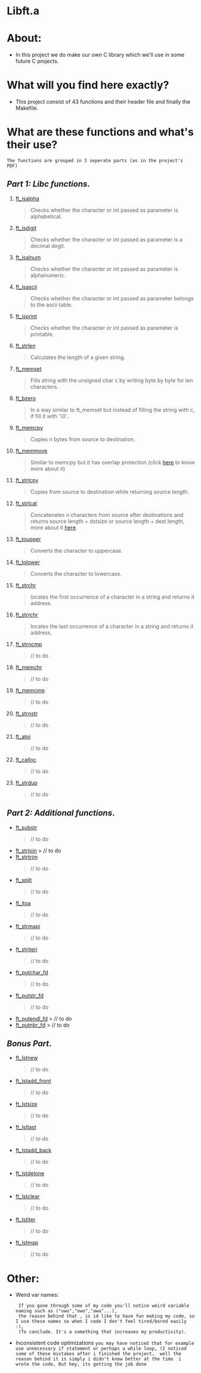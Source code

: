 ﻿# Libft.a 

# About:

 - In this project we do make our own C library which we'll use in some future C projects.

# What will you find here exactly?
	

 - This project consist of 43 functions and their header file and finally the Makefile.

	
# What are these functions and what's their use?
	The functions are grouped in 3 seperate parts (as in the project's PDF)
## ***Part 1:  Libc functions***.
1. [ft_isalpha](https://github.com/AmineS530/Libft.a/blob/main/ft_isalpha.c)
	> Checks whether the character or int passed as parameter is alphabetical.
 2. [ft_isdigit](https://github.com/AmineS530/Libft.a/blob/main/ft_isdigit.c)
 	> Checks whether the character or int passed as parameter is a decimal degit.
 3. [ft_isalnum](https://github.com/AmineS530/Libft.a/blob/main/ft_isalnum.c)
 	> Checks whether the character or int passed as parameter is alphanumeric.
 4. [ft_isascii](https://github.com/AmineS530/Libft.a/blob/main/ft_isascii.c)
 	> Checks whether the character or int passed as parameter belongs to the ascii table.
 5. [ft_isprint](https://github.com/AmineS530/Libft.a/blob/main/ft_isprint.c)
 	> Checks whether the character or int passed as parameter is printable.
 6. [ft_strlen](https://github.com/AmineS530/Libft.a/blob/main/ft_strlen.c)
 	> Calculates the length of a given string.
 7. [ft_memset](https://github.com/AmineS530/Libft.a/blob/main/ft_memset.c)  
 	> Fills string with the unsigned char c by writing byte by byte for len characters.
 8. [ft_bzero](https://github.com/AmineS530/Libft.a/blob/main/ft_bzero.c)
 	> In a way similar to ft_memset but instead of filling the string with c, if fill it with '\0'. 
 9. [ft_memcpy](https://github.com/AmineS530/Libft.a/blob/main/ft_memcpy.c) 
 	> Copies n bytes from source to destination.
 10. [ft_memmove](https://github.com/AmineS530/Libft.a/blob/main/ft_memmove.c) 
	 > Similar to memcpy but it has overlap protection (click [here](https://cs50.stackexchange.com/questions/14615/memory-overlap-in-c) to know more about it)
 11. [ft_strlcpy](https://github.com/AmineS530/Libft.a/blob/main/ft_strlcpy.c) 
	 > Copies from source to destination while returning source length.
 12. [ft_strlcat](https://github.com/AmineS530/Libft.a/blob/main/ft_strlcat.c)     
	 > Concatenates n characters from source after destinations and returns source length + dstsize or source length + dest length, more about it [here](https://stackoverflow.com/questions/33154740/strlcat-is-dst-always-nul-terminated-what-are-size-and-the-returned-value).
 13. [ft_toupper](https://github.com/AmineS530/Libft.a/blob/main/ft_toupper.c)
	 > Converts the character to uppercase.
 14. [ft_tolower](https://github.com/AmineS530/Libft.a/blob/main/ft_tolower.c)
	 > Converts the character to lowercase.
 15. [ft_strchr](https://github.com/AmineS530/Libft.a/blob/main/ft_strchr.c)
	 > locates the first occurrence of a character in a string and returns it address.
 16. [ft_strrchr](https://github.com/AmineS530/Libft.a/blob/main/ft_strrchr.c)
	 > locates the last occurrence of a character in a string and returns it address.
 17. [ft_strncmp](https://github.com/AmineS530/Libft.a/blob/main/ft_strncmp.c)
	 > // to do 
 18. [ft_memchr](https://github.com/AmineS530/Libft.a/blob/main/ft_memchr.c)
	 > // to do 
 19. [ft_memcmp](https://github.com/AmineS530/Libft.a/blob/main/ft_memcmp.c)
	 > // to do 
 20.  [ft_strnstr](https://github.com/AmineS530/Libft.a/blob/main/ft_strnstr.c)
	  > // to do 
 21. [ft_atoi](https://github.com/AmineS530/Libft.a/blob/main/ft_atoi.c)
	 > // to do 
 22. [ft_calloc](https://github.com/AmineS530/Libft.a/blob/main/ft_calloc.c)
		> // to do
 23.  [ft_strdup](https://github.com/AmineS530/Libft.a/blob/main/ft_strdup.c) 
		>  // to do

## ***Part 2:  Additional functions***.

 - [ft_substr](https://github.com/AmineS530/Libft.a/blob/main/ft_substr.c)
	> // to do 
 -  [ft_strjoin](https://github.com/AmineS530/Libft.a/blob/main/ft_strjoin.c)
		> // to do 
 - [ft_strtrim](https://github.com/AmineS530/Libft.a/blob/main/ft_strtrim.c)
	> // to do 
 - [ft_split](https://github.com/AmineS530/Libft.a/blob/main/ft_split.c)
	> // to do 
 - [ft_itoa](https://github.com/AmineS530/Libft.a/blob/main/ft_itoa.c)
	> // to do 
 - [ft_strmapi](https://github.com/AmineS530/Libft.a/blob/main/ft_strmapi.c)
	> // to do 
 - [ft_striteri](https://github.com/AmineS530/Libft.a/blob/main/ft_striteri.c)
	> // to do 
 - [ft_putchar_fd](https://github.com/AmineS530/Libft.a/blob/main/ft_putchar_fd.c)
	> // to do 
 - [ft_putstr_fd](https://github.com/AmineS530/Libft.a/blob/main/ft_putstr_fd.c)
	> // to do 
 - [ft_putendl_fd](https://github.com/AmineS530/Libft.a/blob/main/ft_putendl_fd.)
		> // to do 
 - [ft_putnbr_fd](https://github.com/AmineS530/Libft.a/blob/main/ft_putnbr_fd.)
		> // to do 
## ***Bonus Part***.

 - [ft_lstnew](https://github.com/AmineS530/Libft.a/blob/main/ft_lstnew_bonus.c) 
	> // to do 
 - [ft_lstadd_front](https://github.com/AmineS530/Libft.a/blob/main/ft_lstadd_front_bonus.c) 
	> // to do 
 - [ft_lstsize](https://github.com/AmineS530/Libft.a/blob/main/ft_lstsize_bonus.c) 
	> // to do 
 - [ft_lstlast](https://github.com/AmineS530/Libft.a/blob/main/ft_lstlast_bonus.c) 
	> // to do 
 - [ft_lstadd_back](https://github.com/AmineS530/Libft.a/blob/main/ft_lstadd_back_bonus.c)
	> // to do 
 - [ft_lstdelone](https://github.com/AmineS530/Libft.a/blob/main/ft_lstdelone_bonus.c) 
	> // to do 
 - [ft_lstclear](https://github.com/AmineS530/Libft.a/blob/main/ft_lstclear_bonus.c) 
	> // to do 
 - [ft_lstiter](https://github.com/AmineS530/Libft.a/blob/main/ft_lstiter_bonus.c) 
	> // to do 
 - [ft_lstmap](https://github.com/AmineS530/Libft.a/blob/main/ft_lstmap_bonus.c)
	> // to do 
# Other:

 - Weird var names:

		If you gone through some of my code you'll notice weird variable naming such as ("uwu","owo","awa"...),
		the reason behind that , is id like to have fun making my code, so I use these names so when I code I don't feel tired/bored easily :),
		(To conclude. It's a something that increases my productivity).

 - Inconsistent code optimizations 
 		`you may have noticed that for example use unnecessary if statement or perhaps a while loop,
		(I noticed some of these mistakes after i finished the project,  well the reason behind it is simply i didn't know better at the time 
		i wrote the code, But hey, its getting the job done`

